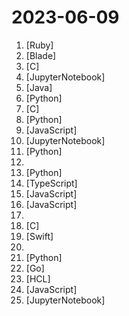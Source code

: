 # 2023-06-09

1. [](https://github.comundefined "") [Ruby]
2. [](https://github.comundefined "LLMs custom-chatbots console ⚡") [Blade]
3. [](https://github.comundefined "") [C]
4. [](https://github.comundefined "吴恩达大模型系列课程中文版，包括《Prompt Engineering》、《Building System》和《LangChain》") [JupyterNotebook]
5. [](https://github.comundefined "Java 开发的 ChatGPT 的项目，基于 Spring Boot 3 和 JDK 17，支持 AccessToken 和 ApiKey 模式。") [Java]
6. [](https://github.comundefined "Enable everyone to develop, optimize and deploy AI models natively on everyone's devices.") [Python]
7. [](https://github.comundefined "Tensor library for machine learning") [C]
8. [](https://github.comundefined "<⚡️> SuperAGI - A dev-first open source autonomous AI agent framework. Enabling developers to build, manage & run useful autonomous agents quickly and reliably.") [Python]
9. [](https://github.comundefined "An art QR code (qrcode) beautifier. 艺术二维码生成器。https://qrbtf.com") [JavaScript]
10. [](https://github.comundefined "12 Weeks, 24 Lessons, AI for All!") [JupyterNotebook]
11. [](https://github.comundefined "OpenDAN is an open source Personal AI OS , which consolidates various AI modules in one place for your personal use.") [Python]
12. [](https://github.comundefined "📚 Freely available programming books") 
13. [](https://github.comundefined "It's React, but in Python") [Python]
14. [](https://github.comundefined "This is a replication project for the typescript version of xtekky/gpt4free") [TypeScript]
15. [](https://github.comundefined "A list of engineering manager resource links.") [JavaScript]
16. [](https://github.comundefined "Starter files, final projects, and FAQ for my Ultimate React course") [JavaScript]
17. [](https://github.comundefined "Segment Anything in High Quality") 
18. [](https://github.comundefined "Port of Facebook's LLaMA model in C/C++") [C]
19. [](https://github.comundefined "Mirador makes it easy to build impressive “Point of Interest” AR experiences, on Apple's new RealityKit framework.") [Swift]
20. [](https://github.comundefined "Collection of Summer 2023 & Summer 2024 tech internships!") 
21. [](https://github.comundefined "A multi-voice TTS system trained with an emphasis on quality") [Python]
22. [](https://github.comundefined "The Go language implementation of gRPC. HTTP/2 based RPC") [Go]
23. [](https://github.comundefined "This is my personal template collection. Here you'll find templates, and configurations for various tools, and technologies.") [HCL]
24. [](https://github.comundefined "Drag & drop UI to build your customized LLM flow using LangchainJS") [JavaScript]
25. [](https://github.comundefined "A SAM-based model for instance segmentation of images of grains") [JupyterNotebook]
